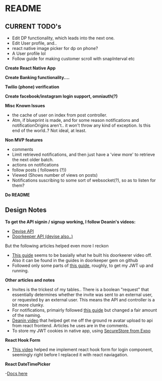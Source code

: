 # README

## CURRENT TODO's

- Edit DP functionality, which leads into the next one.
- Edit User profile, and..
- react native image picker for dp on phone?
- A User profile lol
- Follow guide for making customer scroll with snapInterval etc

**Create React Native App**

**Create Banking functionality....**

**Twilio (phone) verification**

**Create facebook/instagram login support, omniauth(?)**

**Misc Known Issues**

- the cache of user on index from post controller.
- Atm, if blueprint is made, and for some reason notifications and notificationOrigins aren't.. it won't throw any kind of exception. Is this end of the world..? Not ideal, at least.

**Non MVP features**

- comments
- Limit retrieved notifications, and then just have a 'view more' to retrieve the next older batch.
- actions on notifications
- follow posts ( followers (?))
- Viewed (Shows number of views on posts)
- Notifications suscribing to some sort of websocket(?), so as to listen for them?

**Do README**

## Design Notes

**To get the API signin / signup working, I follow Deanin's videos:**

- [Devise API](https://www.youtube.com/watch?v=PqizV5l1yFE&ab_channel=Deanin)
- [Doorkeeper API (devise also..)](https://www.youtube.com/watch?v=Kwm4Edvlqhw&ab_channel=Deanin)

But the following articles helped even more I reckon

- [This guide](https://rubyyagi.com/rails-api-authentication-devise-doorkeeper/) seems to be basially what he built his doorkeerer video off. Also it can be found in the guides in doorkeeper gem on github
- Followed only some parts of [this guide](https://www.bluebash.co/blog/rails-6-7-api-authentication-with-jwt/), roughly, to get my JWT up and running.

**Other articles and notes**

- Invites is the trickest of my tables.. There is a boolean "request" that essentially determines whether the invite was sent to an external user, or requested by an external user. This means the API and controller is a bit more clunky.
- For notifications, primairly followed [this guide](https://tannguyenit95.medium.com/designing-a-notification-system-1da83ca971bc) but changed a fair amount of the naming.
- [Deanin video](https://www.youtube.com/watch?v=_rLMRd676-I&ab_channel=Deanin) that helped get me off the ground re avatar upload to api from react frontend. Articles he uses are in the comments.
- To store my JWT cookies in native app, using [SecureStore from Expo](https://docs.expo.dev/versions/latest/sdk/securestore/)

**React Hook Form**

- [This video](https://www.google.com/search?q=creating+forms+in+react+native&sxsrf=ALiCzsaQdOyFOhyqEkuACwNJu1xcdAioHQ%3A1656798694035&ei=5r3AYq3qAaO34t4PoLuroA4&ved=0ahUKEwit9fyMmNv4AhWjm9gFHaDdCuQQ4dUDCA4&uact=5&oq=creating+forms+in+react+native&gs_lcp=Cgdnd3Mtd2l6EAMyBQgAEIAEMgYIABAeEBYyBggAEB4QFjoHCAAQRxCwAzoKCAAQ5AIQsAMYAToICAAQHhAWEApKBAhBGABKBAhGGAFQ6gFYxglgjgtoAXABeACAAc0EiAGjCpIBBzMtMS4xLjGYAQCgAQHIAQ3AAQHaAQYIARABGAk&sclient=gws-wiz#kpvalbx=_rtzEYsyhEoSXseMPl8iGyAc16) helped me implement react hook form for login component, seemingly right before I replaced it with react naviagation.

**React DateTimePicker**

-[Docs here](https://github.com/react-native-datetimepicker/datetimepicker)
